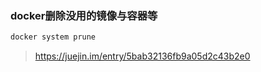 ### docker删除没用的镜像与容器等

```bash
docker system prune
```

> https://juejin.im/entry/5bab32136fb9a05d2c43b2e0
